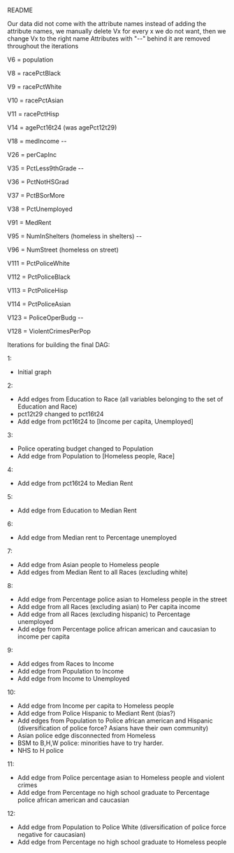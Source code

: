 README

Our data did not come with the attribute names
instead of adding the attribute names, we manually delete Vx for every
x we do not want, then we change Vx to the right name
Attributes with "--" behind it are removed throughout the iterations

V6 = population

V8 = racePctBlack

V9 = racePctWhite

V10 = racePctAsian

V11 = racePctHisp

V14 = agePct16t24   (was agePct12t29)

V18 = medIncome --

V26 = perCapInc

V35 = PctLess9thGrade --

V36 = PctNotHSGrad

V37 = PctBSorMore

V38 = PctUnemployed

V91 = MedRent

V95 = NumInShelters (homeless in shelters) --

V96 = NumStreet (homeless on street)

V111 = PctPoliceWhite

V112 = PctPoliceBlack

V113 = PctPoliceHisp

V114 = PctPoliceAsian

V123 = PoliceOperBudg --

V128 = ViolentCrimesPerPop


Iterations for building the final DAG:

1:
- Initial graph

2:
- Add edges from Education to Race (all variables belonging to the set of Education and Race)
- pct12t29 changed to pct16t24
- Add edge from pct16t24 to [Income per capita, Unemployed]

3:
- Police operating budget changed to Population
- Add edge from Population to [Homeless people, Race]

4:
- Add edge from pct16t24 to Median Rent

5:
- Add edge from Education to Median Rent

6:
- Add edge from Median rent to Percentage unemployed

7:
- Add edge from Asian people to Homeless people
- Add edges from Median Rent to all Races (excluding white)

8:
- Add edge from Percentage police asian to Homeless people in the street
- Add edge from all Races (excluding asian) to Per capita income
- Add edge from all Races (excluding hispanic) to Percentage unemployed
- Add edge from Percentage police african american and caucasian to income per capita

9:
- Add edges from Races to Income
- Add edge from Population to Income
- Add edge from Income to Unemployed

10:
- Add edge from Income per capita to Homeless people
- Add edge from Police Hispanic to Mediant Rent (bias?)
- Add edges from Population to Police african american and Hispanic (diversification of police force? Asians have their own community)
- Asian police edge disconnected from Homeless
- BSM to B,H,W police: minorities have to try harder.
- NHS to H police

11:
- Add edge from Police percentage asian to Homeless people and violent crimes
- Add edge from Percentage no high school graduate to Percentage police african american and caucasian

12:
- Add edge from Population to Police White (diversification of police force negative for caucasian)
- Add edge from Percentage no high school graduate to Homeless people
